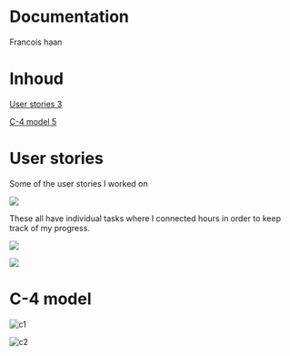 # Documentation

Francois haan

# Inhoud

[User stories 3](#_Toc104987167)

[C-4 model 5](#_Toc104987168)

# User stories

Some of the user stories I worked on

![](RackMultipart20220601-1-g6jopv_html_caa2b1058dc5b40b.png)

These all have individual tasks where I connected hours in order to keep track of my progress.

![](RackMultipart20220601-1-g6jopv_html_f663ac21ab2d80fa.png)

![](RackMultipart20220601-1-g6jopv_html_aa03c5ded90e5531.png)

# C-4 model

![c1](https://user-images.githubusercontent.com/71487939/171403809-56057589-6721-43ed-886a-c4577c47e284.PNG)

![c2](https://user-images.githubusercontent.com/71487939/171403803-e83f07da-c4d0-40b2-b064-bcb12e0d1013.PNG)
